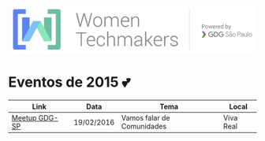 ![WTM](https://raw.githubusercontent.com/wtmsp/meetings/master/banner/logo_wtm.png)

# Eventos de 2015 :two_hearts:

| Link | Data | Tema | Local |
| --- | --- | --- | --- |
| [Meetup GDG-SP](http://www.meetup.com/GDG-SP/events/228358153/) | 19/02/2016  | Vamos falar de Comunidades  | Viva Real |
